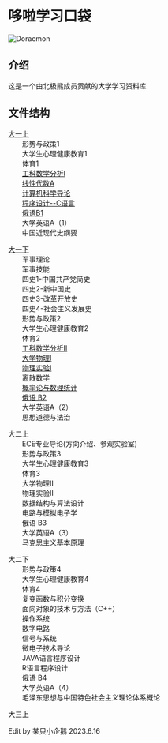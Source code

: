 # 哆啦学习口袋

![Doraemon](https://gitee.com/SMBU-POLARBEAR/DoraemonLearningPocket/raw/master/Pictures/Doraemon.jpg)


## 介绍
这是一个由北极熊成员贡献的大学学习资料库

## 文件结构

[大一上](https://gitee.com/SMBU-POLARBEAR/DoraemonLearningPocket/tree/master/%E5%A4%A7%E4%B8%80%E4%B8%8A)<br>
&emsp;&emsp;形势与政策1<br>
&emsp;&emsp;大学生心理健康教育1<br>
&emsp;&emsp;体育1<br>
&emsp;&emsp;[工科数学分析Ⅰ](https://gitee.com/SMBU-POLARBEAR/DoraemonLearningPocket/tree/master/%E5%A4%A7%E4%B8%80%E4%B8%8A/%E5%B7%A5%E7%A7%91%E6%95%B0%E5%AD%A6%E5%88%86%E6%9E%90%E2%85%A0)<br>
&emsp;&emsp;[线性代数A](https://gitee.com/SMBU-POLARBEAR/DoraemonLearningPocket/tree/master/%E5%A4%A7%E4%B8%80%E4%B8%8A/%E7%BA%BF%E6%80%A7%E4%BB%A3%E6%95%B0A)<br>
&emsp;&emsp;[计算机科学导论](https://gitee.com/SMBU-POLARBEAR/DoraemonLearningPocket/tree/master/%E5%A4%A7%E4%B8%80%E4%B8%8A/%E8%AE%A1%E7%AE%97%E6%9C%BA%E7%A7%91%E5%AD%A6%E5%AF%BC%E8%AE%BA)<br>
&emsp;&emsp;[程序设计--C语言](https://gitee.com/SMBU-POLARBEAR/DoraemonLearningPocket/tree/master/%E5%A4%A7%E4%B8%80%E4%B8%8A/%E7%A8%8B%E5%BA%8F%E8%AE%BE%E8%AE%A1--C%E8%AF%AD%E8%A8%80)<br>
&emsp;&emsp;[俄语B1](https://gitee.com/SMBU-POLARBEAR/DoraemonLearningPocket/tree/master/%E5%A4%A7%E4%B8%80%E4%B8%8A/%E4%BF%84%E8%AF%ADB1)<br>
&emsp;&emsp;大学英语A（1）<br>
&emsp;&emsp;中国近现代史纲要<br>

[大一下](https://gitee.com/SMBU-POLARBEAR/DoraemonLearningPocket/tree/master/%E5%A4%A7%E4%B8%80%E4%B8%8B)<br>
&emsp;&emsp;军事理论<br>
&emsp;&emsp;军事技能<br>
&emsp;&emsp;四史1-中国共产党简史<br>
&emsp;&emsp;四史2-新中国史<br>
&emsp;&emsp;四史3-改革开放史<br>
&emsp;&emsp;四史4-社会主义发展史<br>
&emsp;&emsp;形势与政策2<br>
&emsp;&emsp;大学生心理健康教育2<br>
&emsp;&emsp;体育2<br>
&emsp;&emsp;[工科数学分析Ⅱ](https://gitee.com/SMBU-POLARBEAR/DoraemonLearningPocket/tree/master/%E5%A4%A7%E4%B8%80%E4%B8%8B/%E5%B7%A5%E7%A7%91%E6%95%B0%E5%AD%A6%E5%88%86%E6%9E%90%E2%85%A1)<br>
&emsp;&emsp;[大学物理Ⅰ](https://gitee.com/SMBU-POLARBEAR/DoraemonLearningPocket/tree/master/%E5%A4%A7%E4%B8%80%E4%B8%8B/%E5%A4%A7%E5%AD%A6%E7%89%A9%E7%90%86%E2%85%A0)<br>
&emsp;&emsp;[物理实验Ⅰ](https://gitee.com/SMBU-POLARBEAR/DoraemonLearningPocket/tree/master/%E5%A4%A7%E4%B8%80%E4%B8%8B/%E7%89%A9%E7%90%86%E5%AE%9E%E9%AA%8C%E2%85%A0)<br>
&emsp;&emsp;[离散数学](https://gitee.com/SMBU-POLARBEAR/DoraemonLearningPocket/tree/master/%E5%A4%A7%E4%B8%80%E4%B8%8B/%E7%A6%BB%E6%95%A3%E6%95%B0%E5%AD%A6)<br>
&emsp;&emsp;[概率论与数理统计](https://gitee.com/SMBU-POLARBEAR/DoraemonLearningPocket/tree/master/%E5%A4%A7%E4%B8%80%E4%B8%8B/%E6%A6%82%E7%8E%87%E8%AE%BA%E4%B8%8E%E6%95%B0%E7%90%86%E7%BB%9F%E8%AE%A1)<br>
&emsp;&emsp;[俄语 B2](https://gitee.com/SMBU-POLARBEAR/DoraemonLearningPocket/tree/master/%E5%A4%A7%E4%B8%80%E4%B8%8B/%E4%BF%84%E8%AF%AD%20B2)<br>
&emsp;&emsp;大学英语A（2）<br>
&emsp;&emsp;思想道德与法治<br>

大二上<br>
&emsp;&emsp;ECE专业导论(方向介绍、参观实验室)<br>
&emsp;&emsp;形势与政策3<br>
&emsp;&emsp;大学生心理健康教育3<br>
&emsp;&emsp;体育3<br>
&emsp;&emsp;大学物理Ⅱ<br>
&emsp;&emsp;物理实验Ⅱ<br>
&emsp;&emsp;数据结构与算法设计<br>
&emsp;&emsp;电路与模拟电子学<br>
&emsp;&emsp;俄语 B3<br>
&emsp;&emsp;大学英语A（3）<br>
&emsp;&emsp;马克思主义基本原理<br>

大二下<br>
&emsp;&emsp;形势与政策4<br>
&emsp;&emsp;大学生心理健康教育4<br>
&emsp;&emsp;体育4<br>
&emsp;&emsp;复变函数与积分变换<br>
&emsp;&emsp;面向对象的技术与方法（C++）<br>
&emsp;&emsp;操作系统<br>
&emsp;&emsp;数字电路<br>
&emsp;&emsp;信号与系统<br>
&emsp;&emsp;微电子技术导论<br>
&emsp;&emsp;JAVA语言程序设计<br>
&emsp;&emsp;R语言程序设计<br>
&emsp;&emsp;俄语 B4<br>
&emsp;&emsp;大学英语A（4）<br>
&emsp;&emsp;毛泽东思想与中国特色社会主义理论体系概论<br>

大三上<br>















Edit by 某只小企鹅 2023.6.16